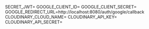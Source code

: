 SECRET_JWT=
GOOGLE_CLIENT_ID=
GOOGLE_CLIENT_SECRET=
GOOGLE_REDIRECT_URL=http://localhost:8080/auth/google/callback
CLOUDINARY_CLOUD_NAME=
CLOUDINARY_API_KEY=
CLOUDINARY_API_SECRET=
